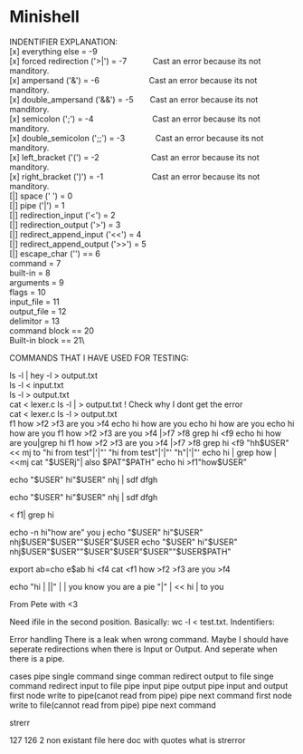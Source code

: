 # Minishell
 
INDENTIFIER EXPLANATION:
\
[x] everything else = -9\
[x] forced redirection ('>|') = -7  &emsp;&emsp;&emsp;Cast an error because its not manditory.\
[x] ampersand ('&') = -6            &emsp;&emsp;&emsp;&emsp;&emsp;&emsp;Cast an error because its not manditory.\
[x] double_ampersand ('&&') = -5    &emsp;&ensp;&nbsp;Cast an error because its not manditory.\
[x] semicolon	(';') = -4            &emsp;&emsp;&emsp;&emsp;&emsp;&emsp;&nbsp;&nbsp;&nbsp;&nbsp;Cast an error because its not manditory.\
[x] double_semicolon (';;') = -3    &emsp;&emsp;&emsp;&nbsp;&nbsp;Cast an error because its not manditory.\
[x] left_bracket ('(') = -2         &emsp;&emsp;&emsp;&emsp;&emsp;&emsp;&nbsp;Cast an error because its not manditory.\
[x] right_bracket (')') = -1								&emsp;&emsp;&emsp;&emsp;&emsp;&nbsp;&nbsp;&nbsp;Cast an error because its not manditory.\
[|] space (' ') = 0\
[|] pipe ('|') = 1\
[|] redirection_input ('<') = 2\
[|] redirection_output ('>') = 3\
[|] redirect_append_input ('<<') = 4\
[|] redirect_append_output ('>>') = 5\
[|] escape_char ('\') == 6\
command = 7\
built-in = 8\
arguments = 9\
flags = 10\
input_file = 11\
output_file = 12\
delimitor = 13\
command block == 20\
Built-in block == 21\

COMMANDS THAT I HAVE USED FOR TESTING:

ls -l | hey -l > output.txt\
ls -l < input.txt\
ls -l > output.txt\
cat < lexer.c ls -l | > output.txt ! Check why I dont get the error\
cat < lexer.c ls -l > output.txt\
<f0 echo hi >f1 how >f2 >f3 are you >f4
echo hi  how   are you
 echo hi  how   are you
  echo hi  how   are you
<f0 echo hi >f1 how >f2 >f3 are you >f4 |>f7 >f8 grep hi <f9
echo hi how are you|grep hi
<f0 echo hi >f1 how >f2 >f3 are you  >f4 |>f7 >f8 grep hi <f9 "hh$USER" << mj to
"hi from test"|'|"'
"hi from test"|'|"'
"h"|'|"'
echo hi | grep how | <<mj cat "$USERj"| also $PAT"$PATH"
echo hi >f1"how$USER"

echo "$USER" hi"$USER"       nhj | sdf dfgh

echo "$USER" hi"$USER"       nhj | sdf dfgh

<<mj cat > f1| grep hi

echo -n hi"how are" you    j
echo "$USER" hi"$USER"       nhj$USER"$USER""$USER"$USER
echo "$USER" hi"$USER"       nhj$USER"$USER""$USER"$USER"$USER""$USER$PATH"

export ab=cho
e$ab hi
 <f4 cat <<mj hi >f1 how >f2 >f3 are you >f4

 echo "hi | ||" | | you know you are a pie "|" | << hi | to you

From Pete with <3

Need ifile in the second position. Basically: wc -l < test.txt.
Indentifiers:



Error handling
There is a leak when wrong command.
Maybe I should have seperate redirections when there is Input or Output. And seperate when there is a pipe.

cases pipe
single command
singe comman redirect output to file
singe command redirect input to file
pipe input
pipe output
pipe input and output
first node write to pipe(canot read from pipe) pipe next command
first node write to file(cannot read from pipe) pipe next command

strerr

127
126
2
non existant file
here doc with quotes
what is strerror